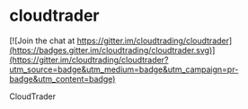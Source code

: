 # cloudtrader

[![Join the chat at https://gitter.im/cloudtrading/cloudtrader](https://badges.gitter.im/cloudtrading/cloudtrader.svg)](https://gitter.im/cloudtrading/cloudtrader?utm_source=badge&utm_medium=badge&utm_campaign=pr-badge&utm_content=badge)

CloudTrader
